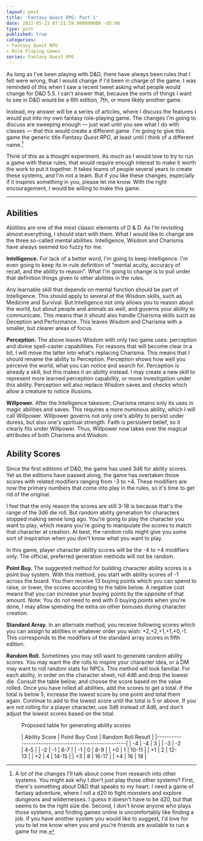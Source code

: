 ```yaml
---
layout: post
title: 'Fantasy Quest RPG: Part 1'
date: 2022-05-23 07:21:59.000000000 -05:00
type: post
published: true
categories:
- Fantasy Quest RPG
- Role Playing Games
series: Fantasy Quest RPG
---
```

As long as I've been playing with D&D, there have always been rules that I felt were wrong, that I would change if I'd been in charge of the game. I was reminded of this when I saw a recent tweet asking what people would change for D&D 5.5. I can't answer that, because the sorts of things I want to see in D&D would be a 6th edition, 7th, or more likely another game.<!--more-->

Instead, my answer will be a series of articles, where I discuss the features I would put into my own fantasy role-playing game. The changes I'm going to discuss are sweeping enough — just wait until you see what I do with classes — that this would create a different game. I'm going to give this game the generic title *Fantasy Quest RPG*, at least until I think of a different name.[^1]

Think of this as a thought experiment. As much as I would love to try to run a game with these rules, that would require enough interest to make it worth the work to put it together. It takes teams of people several years to create these systems, and I'm not a team. But if you like these changes, especially if it inspires something in you, please let me know. With the right encouragement, I would be willing to make this game.

---

## Abilities

Abilities are one of the most classic elements of D & D. As I'm revisiting almost everything, I should start with them. What I would like to change are the three so-called mental abilities. Intelligence, Wisdom and Charisma have always seemed too fuzzy for me.

**Intelligence.** For lack of a better word, I'm going to keep Intelligence. I'm even going to keep its in-rule definition of "mental acuity, accuracy of recall, and the ability to reason". What I'm going to change is to pull under that definition things given to other abilities in the rules.

Any learnable skill that depends on mental function should be part of Intelligence. This should apply to several of the Wisdom skills, such as Medicine and Survival. But Intelligence not only allows you to reason about the world, but about people and animals as well, and governs your ability to communicate. This means that it should also handle Charisma skills such as Deception and Performance. This leaves Wisdom and Charisma with a smaller, but clearer areas of focus.

**Perception.** The above leaves Wisdom with only two game uses: perception and divine spell-caster capabilities. For reasons that will become clear in a bit, I will move the latter into what's replacing Charisma. This means that I should rename the ability to Perception. Perception shows how well you perceive the world, what you can notice and search for. Perception is already a skill, but this makes it an ability instead. I may create a new skill to represent more learned perception capability, or move Investigation under this ability. Perception will also replace Wisdom saves and checks which allow a creature to notice illusions.

**Willpower.** After the Intelligence takeover, Charisma retains only its uses in magic abilities and saves. This requires a more numinous ability, which I will call Willpower. Willpower governs not only one's ability to persist under duress, but also one's spiritual strength. Faith is persistent belief, so it clearly fits under Willpower. Thus, Willpower now takes over the magical attributes of both Charisma and Wisdom.


## Ability Scores

Since the first editions of D&D, the game has used 3d6 for ability scores. Yet as the editions have passed along, the game has overtaken those scores with related modifiers ranging from -3 to +4. These modifiers are now the primary numbers that come into play in the rules, so it's time to get rid of the original.

I feel that the only reason the scores are still 3-18 is because that's the range of the 3d6 die roll. But random ability generation for characters stopped making sense long ago. You're going to play the character you want to play, which means you're going to manipulate the scores to match that character at creation. At best, the random rolls might give you some sort of inspiration when you don't know what you want to play.

In this game, player character ability scores will be the -4 to +4 modifiers only. The official, preferred generation methods will not be random.

**Point Buy.** The suggested method for building character ability scores is a point buy system. With this method, you start with ability scores of -1 across the board. You then receive 13 buying points which you can spend to raise, or lower, the scores according to the table below. A negative cost means that you can increase your buying points by the opposite of that amount. Note: You do not need to end with 0 buying points when you're done, I may allow spending the extra on other bonuses during character creation.

**Standard Array.** In an alternate method, you receive following scores which you can assign to abilities in whatever order you wish: +2,+2,+1,+1,+0,-1. This corresponds to the modifiers of the standard array scores in fifth edition.

**Random Roll.** Sometimes you may still want to generate random ability scores. You may want the die rolls to inspire your character idea, or a DM may want to roll random stats for NPCs. This method will look familiar. For each ability, in order on the character sheet, roll 4d6 and drop the lowest die. Consult the table below, and choose the score based on the value rolled. Once you have rolled all abilities, add the scores to get a total. if the total is below 5, increase the lowest score by one point and total them again. Continue to add to the lowest score until the total is 5 or above. If you are not rolling for a player character, use 3d6 instead of 4d6, and don't adjust the lowest scores based on the total.

<figure markdown="block">
<figcaption>Proposed table for generating ability scores</figcaption>

| Ability Score | Point Buy Cost | Random Roll Result |
|-----------------------------------------------------|
|            -4 |             -4 |                  3 |
|            -3 |             -2 |                4-5 |
|            -2 |             -1 |                6-7 |
|            -1 |              0 |                8-9 |
|            +0 |              1 |              10-11 |
|            +1 |              2 |              12-13 |
|            +2 |              4 |              14-15 |
|            +3 |              8 |              16-17 |
|            +4 |             16 |                 18 |

</figure>

[^1]: A lot of the changes I'll talk about come from research into other systems. You might ask why I don't just play those other systems? First, there's something about D&D that speaks to my heart. I need a game of fantasy adventure, where I roll a d20 to fight monsters and explore dungeons and wildernesses. I guess it doesn't have to be d20, but that seems to be the right size die. Second, I don't know anyone who plays those systems, and finding games online is uncomfortably like finding a job. If you have another system you would like to suggest, I'd love for you to let me know when you and you're friends are available to run a game for me.
